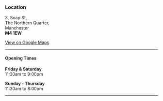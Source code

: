 ### Location

3, Soap St,  
The Northern Quarter,  
Manchester  
**M4 1EW**

[View on Google Maps](https://goo.gl/maps/xTNreANmJEz)

---

#### Opening Times

**Friday & Saturday**  
11:30am to 9:00pm

**Sunday - Thursday**  
11:30am to 8:00pm

---
